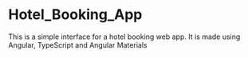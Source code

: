 # Hotel_Booking_App
This is a simple interface for a hotel booking web app. It is made using Angular, TypeScript and Angular Materials
